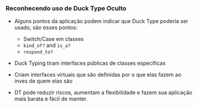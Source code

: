### Reconhecendo uso de Duck Type Oculto

- Alguns pontos da aplicação podem indicar que Duck Type poderia ser usado, são esses pontos:
  - Switch/Case em classes
  - `kind_of?` and `is_a?`
  - `respond_to?`

- Duck Typing tiram interfaces públicas de classes especificas
- Criam interfaces virtuais que são definidas por o que elas fazem ao inves de quem elas são
- DT pode reduzir riscos, aumentam a flexibilidade e fazem sua aplicação mais barata e fácil de manter.
